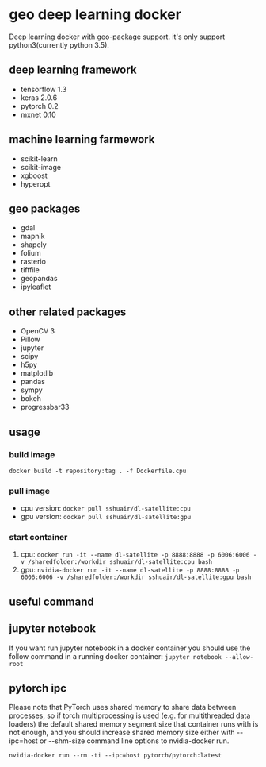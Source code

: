 # geo deep learning docker

Deep learning docker with geo-package support. it's only support python3(currently python 3.5).

## deep learning framework
- tensorflow 1.3
- keras 2.0.6
- pytorch 0.2
- mxnet 0.10

## machine learning farmework
- scikit-learn
- scikit-image
- xgboost
- hyperopt

## geo packages
- gdal
- mapnik
- shapely
- folium
- rasterio
- tifffile
- geopandas
- ipyleaflet

## other related packages
- OpenCV 3
- Pillow
- jupyter
- scipy
- h5py
- matplotlib
- pandas
- sympy
- bokeh
- progressbar33

## usage
### build image

`docker build -t repository:tag . -f Dockerfile.cpu`

### pull image

- cpu version: `docker pull sshuair/dl-satellite:cpu`
- gpu version: `docker pull sshuair/dl-satellite:gpu`

### start container
1. cpu: `docker run -it --name dl-satellite -p 8888:8888 -p 6006:6006 -v /sharedfolder:/workdir sshuair/dl-satellite:cpu bash`
2. gpu: `nvidia-docker run -it --name dl-satellite -p 8888:8888 -p 6006:6006 -v /sharedfolder:/workdir sshuair/dl-satellite:gpu bash`


## useful command
## jupyter notebook
If you want run jupyter notebook in a docker container you should use the follow command in a running docker container:
`jupyter notebook --allow-root`


## pytorch ipc
Please note that PyTorch uses shared memory to share data between processes, so if torch multiprocessing is used (e.g. for multithreaded data loaders) the default shared memory segment size that container runs with is not enough, and you should increase shared memory size either with --ipc=host or --shm-size command line options to nvidia-docker run.

`nvidia-docker run --rm -ti --ipc=host pytorch/pytorch:latest`
